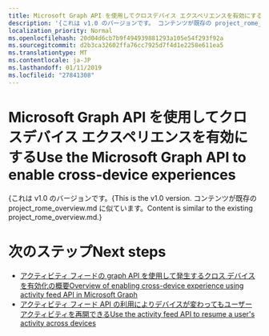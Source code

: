 ```yaml
---
title: Microsoft Graph API を使用してクロスデバイス エクスペリエンスを有効にする
description: '{これは v1.0 のバージョンです。 コンテンツが既存の project_rome_overview.md に似ています。'
localization_priority: Normal
ms.openlocfilehash: 20d04d6cb7b9f494939881293a105e54f293f92a
ms.sourcegitcommit: d2b3ca32602ffa76cc7925d7f4d1e2258e611ea5
ms.translationtype: MT
ms.contentlocale: ja-JP
ms.lasthandoff: 01/11/2019
ms.locfileid: "27841308"
---
```

# <a name="use-the-microsoft-graph-api-to-enable-cross-device-experiences"></a><span data-ttu-id="97ed7-104">Microsoft Graph API を使用してクロスデバイス エクスペリエンスを有効にする</span><span class="sxs-lookup"><span data-stu-id="97ed7-104">Use the Microsoft Graph API to enable cross-device experiences</span></span>

<span data-ttu-id="97ed7-105">{これは v1.0 のバージョンです。</span><span class="sxs-lookup"><span data-stu-id="97ed7-105">{This is the v1.0 version.</span></span> <span data-ttu-id="97ed7-106">コンテンツが既存の project_rome_overview.md に似ています。</span><span class="sxs-lookup"><span data-stu-id="97ed7-106">Content is similar to the existing project_rome_overview.md.}</span></span>

# <a name="next-steps"></a><span data-ttu-id="97ed7-107">次のステップ</span><span class="sxs-lookup"><span data-stu-id="97ed7-107">Next steps</span></span>

- [<span data-ttu-id="97ed7-108">アクティビティ フィードの graph API を使用して発生するクロス デバイスを有効化の概要</span><span class="sxs-lookup"><span data-stu-id="97ed7-108">Overview of enabling cross-device experience using activity feed API in Microsoft Graph</span></span>](/graph/activity-feed-concept-overview)
- [<span data-ttu-id="97ed7-109">アクティビティ フィード API の利用によりデバイスが変わってもユーザー アクティビティを再開できる</span><span class="sxs-lookup"><span data-stu-id="97ed7-109">Use the activity feed API to resume a user's activity across devices</span></span>](activity-feed-api-overview.md)
